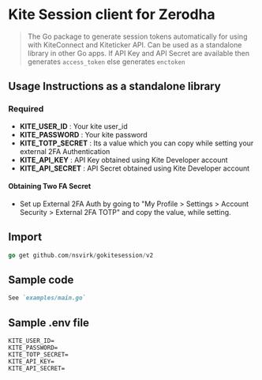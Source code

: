 # Kite Session client for Zerodha

> The Go package to generate session tokens automatically for using with KiteConnect and Kiteticker API.
> Can be used as a standalone library in other Go apps.
> If API Key and API Secret are available then generates `access_token` else generates `enctoken`

## Usage Instructions as a standalone library

### Required

- **KITE_USER_ID** : Your kite user_id
- **KITE_PASSWORD** : Your kite password
- **KITE_TOTP_SECRET** : Its a value which you can copy while setting your external 2FA Authentication
- **KITE_API_KEY** : API Key obtained using Kite Developer account
- **KITE_API_SECRET** : API Secret obtained using Kite Developer account

#### Obtaining Two FA Secret

- Set up External 2FA Auth by going to "My Profile > Settings > Account Security > External 2FA TOTP" and copy the value, while setting.

## Import

```go
go get github.com/nsvirk/gokitesession/v2
```

## Sample code

```md
See `examples/main.go`
```

## Sample .env file

```env
KITE_USER_ID=
KITE_PASSWORD=
KITE_TOTP_SECRET=
KITE_API_KEY=
KITE_API_SECRET=
```
